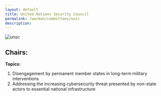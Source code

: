 ```yaml
---
layout: default
title: United Nations Security Council
permalink: /warmun/committees/unsc
description:
---
```

![unsc](https://user-images.githubusercontent.com/55463665/138574172-6e398c37-8818-488a-8a37-9e40f01f0e73.jpg)
## Chairs:
<b>Topics:</b>
  1. Disengagement by permanent member states in long-term military interventions
  2. Addressing the increasing cybersecurity threat presented by non-state actors to essential national infrastructure

